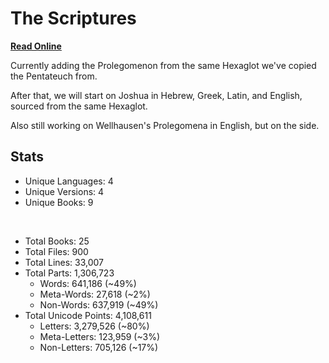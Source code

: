 # The Scriptures

**[Read Online](https://r-neal-kelly.github.io/the_scriptures/)**

Currently adding the Prolegomenon from the same Hexaglot we've copied the Pentateuch from.

After that, we will start on Joshua in Hebrew, Greek, Latin, and English, sourced from the same Hexaglot.

Also still working on Wellhausen's Prolegomena in English, but on the side.

## Stats

- Unique Languages: 4
- Unique Versions: 4
- Unique Books: 9

<br>

- Total Books: 25
- Total Files: 900
- Total Lines: 33,007
- Total Parts: 1,306,723
    - Words: 641,186 (~49%)
    - Meta-Words: 27,618 (~2%)
    - Non-Words: 637,919 (~49%)
- Total Unicode Points: 4,108,611
    - Letters: 3,279,526 (~80%)
    - Meta-Letters: 123,959 (~3%)
    - Non-Letters: 705,126 (~17%)
